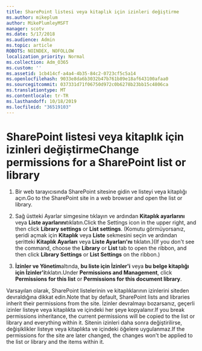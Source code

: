 ```yaml
---
title: SharePoint listesi veya kitaplık için izinleri değiştirme
ms.author: mikeplum
author: MikePlumleyMSFT
manager: scotv
ms.date: 5/17/2018
ms.audience: Admin
ms.topic: article
ROBOTS: NOINDEX, NOFOLLOW
localization_priority: Normal
ms.collection: Adm_O365
ms.custom: ''
ms.assetid: 1cb414cf-a4a4-4b35-84c2-0723cf5c5a14
ms.openlocfilehash: 9033e8da6b3032b47b761b89e18af643100afaa0
ms.sourcegitcommit: 037331d71f06750d972c0b6278b23bb15c4806ca
ms.translationtype: MT
ms.contentlocale: tr-TR
ms.lasthandoff: 10/18/2019
ms.locfileid: "36519103"
---
```

# <a name="change-permissions-for-a-sharepoint-list-or-library"></a><span data-ttu-id="5c25a-102">SharePoint listesi veya kitaplık için izinleri değiştirme</span><span class="sxs-lookup"><span data-stu-id="5c25a-102">Change permissions for a SharePoint list or library</span></span>

1. <span data-ttu-id="5c25a-103">Bir web tarayıcısında SharePoint sitesine gidin ve listeyi veya kitaplığı açın.</span><span class="sxs-lookup"><span data-stu-id="5c25a-103">Go to the SharePoint site in a web browser and open the list or library.</span></span>
    
2. <span data-ttu-id="5c25a-104">Sağ üstteki Ayarlar simgesine tıklayın ve ardından **Kitaplık ayarlarını** veya **Liste ayarlarını**tıklatın.</span><span class="sxs-lookup"><span data-stu-id="5c25a-104">Click the Settings icon in the upper right, and then click **Library settings** or **List settings**.</span></span> <span data-ttu-id="5c25a-105">(Komutu görmüyorsanız, şeridi açmak için **Kitaplık** veya **Liste** sekmesini seçin ve ardından şeritteki **Kitaplık Ayarları** veya **Liste Ayarları'nı** tıklatın.)</span><span class="sxs-lookup"><span data-stu-id="5c25a-105">(If you don't see the command, choose the **Library** or **List** tab to open the ribbon, and then click **Library Settings** or **List Settings** on the ribbon.)</span></span> 
    
3. <span data-ttu-id="5c25a-106">**İzinler ve Yönetim**altında, **bu liste için İzinler'i** veya **bu belge kitaplığı için İzinler'i**tıklatın.</span><span class="sxs-lookup"><span data-stu-id="5c25a-106">Under **Permissions and Management**, click **Permissions for this list** or **Permissions for this document library**.</span></span>
    
<span data-ttu-id="5c25a-107">Varsayılan olarak, SharePoint listelerinin ve kitaplıklarının izinlerini siteden devraldığına dikkat edin.</span><span class="sxs-lookup"><span data-stu-id="5c25a-107">Note that by default, SharePoint lists and libraries inherit their permissions from the site.</span></span> <span data-ttu-id="5c25a-108">İzinler devralmayı bozarsanız, geçerli izinler listeye veya kitaplıkta ve içindeki her şeye kopyalanır.</span><span class="sxs-lookup"><span data-stu-id="5c25a-108">If you break permissions inheritance, the current permissions will be copied to the list or library and everything within it.</span></span> <span data-ttu-id="5c25a-109">Sitenin izinleri daha sonra değiştirilirse, değişiklikler listeye veya kitaplıkta ve içindeki öğelere uygulanmaz.</span><span class="sxs-lookup"><span data-stu-id="5c25a-109">If the permissions for the site are later changed, the changes won't be applied to the list or library and the items within it.</span></span>
  


